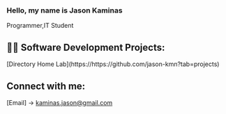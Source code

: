 ### Hello, my name is Jason Kaminas 
Programmer,IT Student



<h2>👨‍💻 Software Development Projects:</h2>
 [Directory Home Lab](https://https://github.com/jason-kmn?tab=projects)





<h2>Connect with me:</h2>

[Email] -> kaminas.jason@gmail.com
